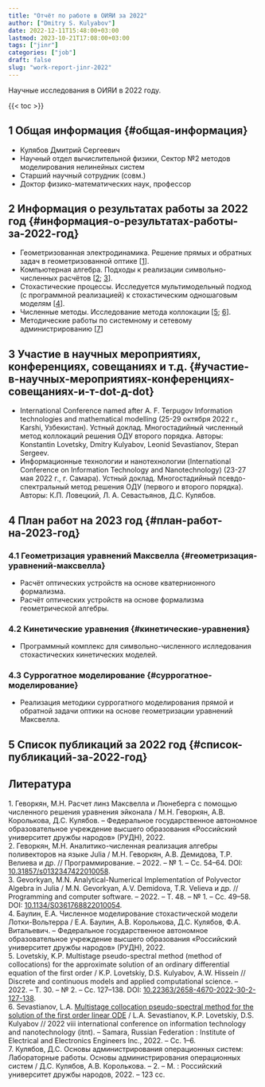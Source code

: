 ```yaml
---
title: "Отчёт по работе в ОИЯИ за 2022"
author: ["Dmitry S. Kulyabov"]
date: 2022-12-11T15:48:00+03:00
lastmod: 2023-10-21T17:08:00+03:00
tags: ["jinr"]
categories: ["job"]
draft: false
slug: "work-report-jinr-2022"
---
```


Научные исследования в ОИЯИ в 2022 году.

<!--more-->

{{< toc >}}


## <span class="section-num">1</span> Общая информация {#общая-информация}

-   Кулябов Дмитрий Сергеевич
-   Научный отдел вычислительной физики, Сектор №2 методов моделирования нелинейных систем
-   Старший научный сотрудник (совм.)
-   Доктор физико-математических наук, профессор


## <span class="section-num">2</span> Информация о результатах работы за 2022 год {#информация-о-результатах-работы-за-2022-год}

-   Геометризованная электродинамика. Решение прямых и обратных задач в геометризованной оптике  [<a href="#citeproc_bib_item_1">1</a>].
-   Компьютерная алгебра. Подходы к реализации символьно-численных расчётов [<a href="#citeproc_bib_item_2">2</a>; <a href="#citeproc_bib_item_3">3</a>].
-   Стохастические процессы. Исследуется мультимодельный подход (с программной реализацией) к стохастическим одношаговым моделям [<a href="#citeproc_bib_item_4">4</a>].
-   Численные методы. Исследование метода коллокации [<a href="#citeproc_bib_item_5">5</a>; <a href="#citeproc_bib_item_6">6</a>].
-   Методические работы по системному и сетевому администрированию [<a href="#citeproc_bib_item_7">7</a>]


## <span class="section-num">3</span> Участие в научных мероприятиях, конференциях, совещаниях и т.д. {#участие-в-научных-мероприятиях-конференциях-совещаниях-и-т-dot-д-dot}

-   International Conference named after A. F. Terpugov Information technologies and mathematical modelling (25-29 октября 2022 г., Karshi, Узбекистан). Устный доклад. Многостадийный численный метод коллокаций решения ОДУ второго порядка. Авторы: Konstantin Lovetsky, Dmitry Kulyabov, Leonid Sevastianov, Stepan Sergeev.
-   Информационные технологии и нанотехнологии (International Conference on Information Technology and Nanotechnology) (23-27 мая 2022 г., г. Самара). Устный доклад. Многостадийный псевдо-спектральный метод решения ОДУ (первого и второго порядка). Авторы: К.П. Ловецкий, Л. А. Севастьянов, Д.С. Кулябов.


## <span class="section-num">4</span> План работ на 2023 год {#план-работ-на-2023-год}


### <span class="section-num">4.1</span> Геометризация уравнений Максвелла {#геометризация-уравнений-максвелла}

-   Расчёт оптических устройств на основе кватернионного формализма.
-   Расчёт оптических устройств на основе формализма геометрической алгебры.


### <span class="section-num">4.2</span> Кинетические уравнения {#кинетические-уравнения}

-   Программный комплекс для символьно-численного ислледования стохастических кинетических моделей.


### <span class="section-num">4.3</span> Суррогатное моделирование {#суррогатное-моделирование}

-   Реализация методики суррогатного моделирования прямой и обратной задачи оптики на основе геометризации уравнений Максвелла.


## <span class="section-num">5</span> Список публикаций за 2022 год {#список-публикаций-за-2022-год}

## Литература

<div class="csl-bib-body">
  <div class="csl-entry"><a id="citeproc_bib_item_1"></a>1.	Геворкян, М.Н. Расчет линз Максвелла и Люнеберга с помощью численного решения уравнения эйконала / М.Н. Геворкян, А.В. Королькова, Д.С. Кулябов. – Федеральное государственное автономное образовательное учреждение высшего образования «Российский университет дружбы народов» (РУДН), 2022.</div>
  <div class="csl-entry"><a id="citeproc_bib_item_2"></a>2.	Геворкян, М.Н. Аналитико-численная реализация алгебры поливекторов на языке Julia / М.Н. Геворкян, А.В. Демидова, Т.Р. Велиева и др. // Программирование. – 2022. – № 1. – Сс. 54–64. DOI: <a href="https://doi.org/10.31857/s0132347422010058">10.31857/s0132347422010058</a>.</div>
  <div class="csl-entry"><a id="citeproc_bib_item_3"></a>3.	Gevorkyan, M.N. Analytical-Numerical Implementation of Polyvector Algebra in Julia / M.N. Gevorkyan, A.V. Demidova, T.R. Velieva и др. // Programming and computer software. – 2022. – Т. 48. – № 1. – Сс. 49–58. DOI: <a href="https://doi.org/10.1134/S0361768822010054">10.1134/S0361768822010054</a>.</div>
  <div class="csl-entry"><a id="citeproc_bib_item_4"></a>4.	Баулин, Е.А. Численное моделирование стохастической модели Лотки-Вольтерра / Е.А. Баулин, А.В. Королькова, Д.С. Кулябов, Ф.А. Витальевич. – Федеральное государственное автономное образовательное учреждение высшего образования «Российский университет дружбы народов» (РУДН), 2022.</div>
  <div class="csl-entry"><a id="citeproc_bib_item_5"></a>5.	Lovetskiy, K.P. Multistage pseudo-spectral method (method of collocations) for the approximate solution of an ordinary differential equation of the first order / K.P. Lovetskiy, D.S. Kulyabov, A.W. Hissein // Discrete and continuous models and applied computational science. – 2022. – Т. 30. – № 2. – Сс. 127–138. DOI: <a href="https://doi.org/10.22363/2658-4670-2022-30-2-127-138">10.22363/2658-4670-2022-30-2-127-138</a>.</div>
  <div class="csl-entry"><a id="citeproc_bib_item_6"></a>6.	Sevastianov, L.A. <a href="https://doi.org/10.1109/itnt55410.2022.9848731">Multistage collocation pseudo-spectral method for the solution of the first order linear ODE</a> / L.A. Sevastianov, K.P. Lovetskiy, D.S. Kulyabov // 2022 viii international conference on information technology and nanotechnology (itnt). – Samara, Russian Federation : Institute of Electrical and Electronics Engineers Inc., 2022. – Сс. 1–6.</div>
  <div class="csl-entry"><a id="citeproc_bib_item_7"></a>7.	Кулябов, Д.С. Основы администрирования операционных систем: Лабораторные работы. Основы администрирования операционных систем / Д.С. Кулябов, А.В. Королькова. – 2. – М. : Российский университет дружбы народов, 2022. – 123 сс.</div>
</div>
